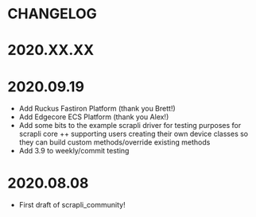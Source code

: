 CHANGELOG
=======

# 2020.XX.XX

# 2020.09.19
- Add Ruckus Fastiron Platform (thank you Brett!)
- Add Edgecore ECS Platform (thank you Alex!)
- Add some bits to the example scrapli driver for testing purposes for scrapli core ++ supporting users creating
 their own device classes so they can build custom methods/override existing methods
- Add 3.9 to weekly/commit testing

# 2020.08.08
- First draft of scrapli_community!
